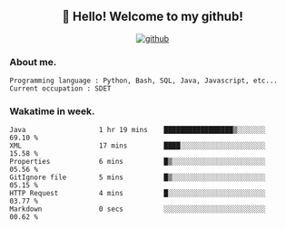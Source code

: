 <h2 align="center">👋 Hello! Welcome to my github! </h2>
<p align="center">
  <a href="https://github.com/usergwen"><img src="https://img.shields.io/badge/GitHub-24292e" alt="github"></a>
</p>

### About me.

```Plain Text
Programming language : Python, Bash, SQL, Java, Javascript, etc...
Current occupation : SDET
```
### Wakatime in week.

<!--START_SECTION:waka-->

```text
Java                  1 hr 19 mins    █████████████████▒░░░░░░░   69.10 %
XML                   17 mins         ████░░░░░░░░░░░░░░░░░░░░░   15.58 %
Properties            6 mins          █▒░░░░░░░░░░░░░░░░░░░░░░░   05.56 %
GitIgnore file        5 mins          █▒░░░░░░░░░░░░░░░░░░░░░░░   05.15 %
HTTP Request          4 mins          █░░░░░░░░░░░░░░░░░░░░░░░░   03.77 %
Markdown              0 secs          ░░░░░░░░░░░░░░░░░░░░░░░░░   00.62 %
```

<!--END_SECTION:waka-->
